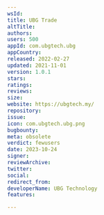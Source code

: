 ```yaml
---
wsId: 
title: UBG Trade
altTitle: 
authors: 
users: 500
appId: com.ubgtech.ubg
appCountry: 
released: 2022-02-27
updated: 2021-11-01
version: 1.0.1
stars: 
ratings: 
reviews: 
size: 
website: https://ubgtech.my/
repository: 
issue: 
icon: com.ubgtech.ubg.png
bugbounty: 
meta: obsolete
verdict: fewusers
date: 2023-10-24
signer: 
reviewArchive: 
twitter: 
social: 
redirect_from: 
developerName: UBG Technology
features: 

---
```


